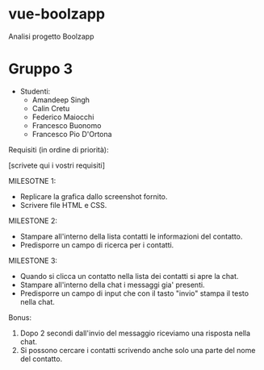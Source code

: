 # vue-boolzapp

Analisi progetto Boolzapp

# Gruppo 3

- Studenti: 
    - Amandeep Singh
    - Calin Cretu
    - Federico Maiocchi
    - Francesco Buonomo
    - Francesco Pio D'Ortona

Requisiti (in ordine di priorità):

[scrivete qui i vostri requisiti]

MILESOTNE 1:
- Replicare la grafica dallo screenshot fornito.
 - Scrivere file HTML e CSS.

MILESTONE 2:
- Stampare all'interno della lista contatti le informazioni del contatto.
- Predisporre un campo di ricerca per i contatti.


MILESTONE 3:
- Quando si clicca un contatto nella lista dei contatti si apre la chat.
- Stampare all'interno della chat i messaggi gia' presenti.
- Predisporre un campo di input che con il tasto "invio" stampa il testo nella chat.

Bonus:
1. Dopo 2 secondi dall'invio del messaggio riceviamo una risposta nella chat.
2. Si possono cercare i contatti scrivendo anche solo una parte del nome del contatto.